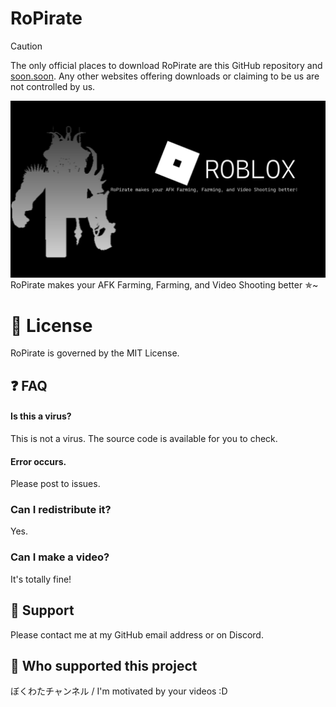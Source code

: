 
# RoPirate
> [!CAUTION]
> The only official places to download RoPirate are this GitHub repository and [soon.soon](). Any other websites offering downloads or claiming to be us are not controlled by us.


![img.png](img/img.png)
RoPirate makes your AFK Farming, Farming, and Video Shooting better ✯~

# 📝 License
RoPirate is governed by the MIT License.

## ❓️ FAQ

#### Is this a virus?

This is not a virus. The source code is available for you to check.

#### Error occurs.

Please post to issues.

### Can I redistribute it?

Yes.

### Can I make a video?

It's totally fine!
## 📨 Support

Please contact me at my GitHub email address or on Discord.

## 💸 Who supported this project

ぼくわたチャンネル / I'm motivated by your videos :D
